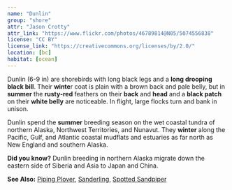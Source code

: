 ```yaml
---
name: "Dunlin"
group: "shore"
attr: "Jason Crotty"
attr_link: "https://www.flickr.com/photos/46789814@N05/5074556838"
license: "CC BY"
license_link: "https://creativecommons.org/licenses/by/2.0/"
location: [bc]
habitat: [ocean]
---
```

Dunlin (6-9 in) are shorebirds with long black legs and a **long drooping black bill**. Their **winte**r coat is plain with a brown back and pale belly, but in **summer** the **rusty-red** feathers on their **back** and **head** and a **black patch** on their **white belly** are noticeable. In flight, large flocks turn and bank in unison.

Dunlin spend the **summer** breeding season on the wet coastal tundra of northern Alaska, Northwest Territories, and Nunavut. They **winter** along the Pacific, Gulf, and Atlantic coastal mudflats and estuaries as far north as New England and southern Alaska.

**Did you know?** Dunlin breeding in northern Alaska migrate down the eastern side of Siberia and Asia to Japan and China.

<!-- generated, do not edit -->
**See Also:**
[Piping Plover](/birds/pipplov),
[Sanderling](/birds/sander),
[Spotted Sandpiper](/birds/spotsand)
